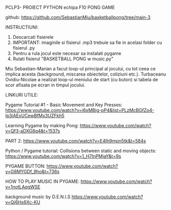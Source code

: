PCLP3- PROIECT PYTHON echipa F10
PONG GAME

github: https://github.com/SebastianMiu/basketballpong/tree/main-3

INSTRUCTIUNI:

1. Descarcati fisierele
2. IMPORTANT: imaginile si fisierul .mp3 trebuie sa fie in acelasi folder cu fisierul .py
4. Pentru a rula jocul este necesar sa instalati pygame
5. Rulati fisierul "BASKETBALL PONG w music.py"

Miu Sebastian-Marian a facut loop-ul principal al jocului, cu tot ceea ce implica acesta (background, miscarea obiectelor, coliziuni etc.).
Turbaceanu Ovidiu-Nicolae a realizat loop-ul meniului de start (cu buton) si tabela de scor afisata pe ecran in timpul jocului.


LINKURI UTILE:

Pygame Tutorial #1 - Basic Movement and Key Presses:
https://www.youtube.com/watch?v=i6xMBig-pP4&list=PLzMcBGfZo4-lp3jAExUCewBfMx3UZFkh5

Learning Pygame by making Pong:
https://www.youtube.com/watch?v=Qf3-aDXG8q4&t=1537s

PART 2:
https://www.youtube.com/watch?v=E4Ih9mpn5tk&t=584s

Python / Pygame tutorial: Collisions between static and moving objects:
https://www.youtube.com/watch?v=1_H7InPMjaY&t=9s

PYGAME BUTTON:
https://www.youtube.com/watch?v=G8MYGDf_9ho&t=736s

HOW TO PLAY MUSIC IN PYGAME:
https://www.youtube.com/watch?v=1notLAqgWSE

background music by D.E.N.I.S
https://www.youtube.com/watch?v=Qj6Hs6Xc-KU


